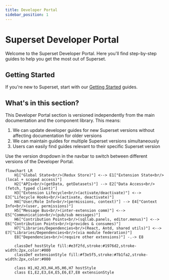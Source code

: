 ```yaml
---
title: Developer Portal
sidebar_position: 1
---
```


# Superset Developer Portal

Welcome to the Superset Developer Portal. Here you'll find step-by-step guides to help you get the most out of Superset.

## Getting Started

If you're new to Superset, start with our [Getting Started](/developer_portal/getting-started) guides.

## What's in this section?

This Developer Portal section is versioned independently from the main documentation and the component library. This means:

1. We can update developer guides for new Superset versions without affecting documentation for older versions
2. We can maintain guides for multiple Superset versions simultaneously
3. Users can easily find guides relevant to their specific Superset version

Use the version dropdown in the navbar to switch between different versions of the Developer Portal.

```mermaid
flowchart LR
    H1["Global State<br/>(Redux Store)"] <--> E1["Extension State<br/>(local + scoped access)"]
    H2["APIs<br/>(getData, getDatasets)"] --> E2["Data Access<br/>(fetch, typed client)"]
    H3["Extension Lifecycle<br/>(activate/deactivate)"] <--> E3["Lifecycle Hooks<br/>(activate, deactivate)"]
    H4["User/Role Info<br/>(permissions, context)"] --> E4["Context Info<br/>(user, permissions)"]
    H5["Message Bus<br/>(inter-extension comm)"] <--> E5["Communication<br/>(pub/sub messages)"]
    H6["Contribution Points<br/>(sqllab.panels, editor.menus)"] <--> E6["Contribution Points<br/>(provides & consumes)"]
    H7["Libraries/Dependencies<br/>(React, Antd, shared utils)"] <--> E7["Libraries/Dependencies<br/>(via module federation)"]
    E8["Dependencies<br/>(require other extensions)"] -.-> E8

    classDef hostStyle fill:#e3f2fd,stroke:#1976d2,stroke-width:2px,color:#000
    classDef extensionStyle fill:#f3e5f5,stroke:#7b1fa2,stroke-width:2px,color:#000
    
    class H1,H2,H3,H4,H5,H6,H7 hostStyle
    class E1,E2,E3,E4,E5,E6,E7,E8 extensionStyle
```    